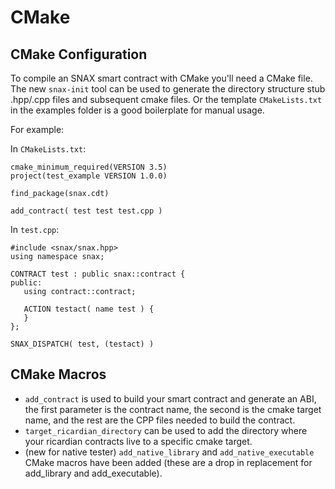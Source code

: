 # CMake

## CMake Configuration
To compile an SNAX smart contract with CMake you'll need a CMake file. The new `snax-init` tool can be used to generate the directory structure stub .hpp/.cpp files and subsequent cmake files. Or the template `CMakeLists.txt` in the examples folder is a good boilerplate for manual usage.

For example:

In `CMakeLists.txt`:
```
cmake_minimum_required(VERSION 3.5)
project(test_example VERSION 1.0.0)

find_package(snax.cdt)

add_contract( test test test.cpp )
```


In `test.cpp`:

```
#include <snax/snax.hpp>
using namespace snax;

CONTRACT test : public snax::contract {
public:
   using contract::contract;

   ACTION testact( name test ) {
   }
};

SNAX_DISPATCH( test, (testact) )
```

## CMake Macros
- `add_contract` is used to build your smart contract and generate an ABI, the first parameter is the contract name, the second is the cmake target name, and the rest are the CPP files needed to build the contract.
- `target_ricardian_directory` can be used to add the directory where your ricardian contracts live to a specific cmake target.
- (new for native tester) `add_native_library` and `add_native_executable` CMake macros have been added (these are a drop in replacement for add_library and add_executable).
